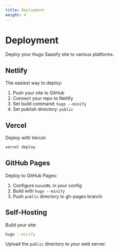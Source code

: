 ```yaml
---
title: Deployment
weight: 4
---
```


# Deployment

Deploy your Hugo Saasify site to various platforms.

## Netlify

The easiest way to deploy:

1. Push your site to GitHub
2. Connect your repo to Netlify
3. Set build command: `hugo --minify`
4. Set publish directory: `public`

## Vercel

Deploy with Vercel:

```bash
vercel deploy
```

## GitHub Pages

Deploy to GitHub Pages:

1. Configure `baseURL` in your config
2. Build with `hugo --minify`
3. Push `public` directory to gh-pages branch

## Self-Hosting

Build your site:

```bash
hugo --minify
```

Upload the `public` directory to your web server.
